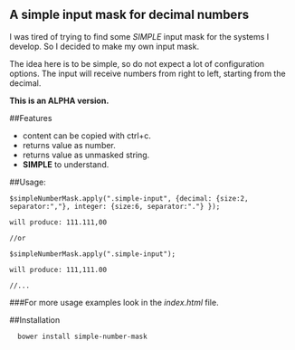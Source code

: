 ## A simple input mask for decimal numbers

  I was tired of trying to find some *SIMPLE* input mask for the systems I develop.
  So I decided to make my own input mask.

  The idea here is to be simple, so do not expect a lot of configuration options.
  The input will receive numbers from right to left, starting from the decimal.

  **This is an ALPHA version.**


##Features

  - content can be copied with ctrl+c.
  - returns value as number.
  - returns value as unmasked string.
  - **SIMPLE** to understand.

##Usage:

    $simpleNumberMask.apply(".simple-input", {decimal: {size:2, separator:","}, integer: {size:6, separator:"."} });

    will produce: 111.111,00

    //or

    $simpleNumberMask.apply(".simple-input");

    will produce: 111,111.00

    //...

###For more usage examples look in the *index.html* file.

##Installation

      bower install simple-number-mask
